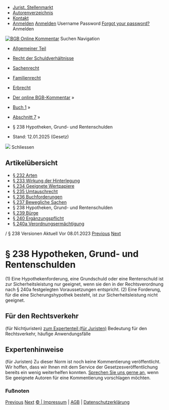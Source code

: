   * [Jurist. Stellenmarkt](https://bgb.kommentar.de/Buch-1/Abschnitt-7/</job-board> "Jurist. Stellenmarkt")
  * [Autorenverzeichnis](https://bgb.kommentar.de/Buch-1/Abschnitt-7/</Autorenverzeichnis> "Autorenverzeichnis")
  * [Kontakt](https://bgb.kommentar.de/Buch-1/Abschnitt-7/</Kontakt>)
  * [Anmelden](https://bgb.kommentar.de/Buch-1/Abschnitt-7/<#login> "show login form") [Anmelden](https://bgb.kommentar.de/Buch-1/Abschnitt-7/<#> "hide login form") Username Password
[Forgot your password?](https://bgb.kommentar.de/Buch-1/Abschnitt-7/</user/forgotpassword>) Anmelden 


[![BGB Online Kommentar](https://bgb.kommentar.de/extension/bgb/design/bgb/images/logo.png)](https://bgb.kommentar.de/Buch-1/Abschnitt-7/</> "BGB Online Kommentar")
Suchen
Navigation
  * [Allgemeiner Teil](https://bgb.kommentar.de/Buch-1/Abschnitt-7/</Buch-1>)
  * [Recht der Schuldverhältnisse](https://bgb.kommentar.de/Buch-1/Abschnitt-7/</Buch-2>)
  * [Sachenrecht](https://bgb.kommentar.de/Buch-1/Abschnitt-7/</Buch-3>)
  * [Familienrecht](https://bgb.kommentar.de/Buch-1/Abschnitt-7/</Buch-4>)
  * [Erbrecht](https://bgb.kommentar.de/Buch-1/Abschnitt-7/</Buch-5>)


  * [Der online BGB-Kommentar](https://bgb.kommentar.de/Buch-1/Abschnitt-7/</>) »
  * [Buch 1](https://bgb.kommentar.de/Buch-1/Abschnitt-7/</Buch-1>) »
  * [Abschnitt 7](https://bgb.kommentar.de/Buch-1/Abschnitt-7/</Buch-1/Abschnitt-7>) »
  * § 238 Hypotheken, Grund- und Rentenschulden 
  * Stand: 12.01.2025 (Gesetz) 


![](https://vg01.met.vgwort.de/na/1c9909529ead4f509072c06d9081a7d5)
Schliessen 
## Artikelübersicht
  * [ § 232 Arten ](https://bgb.kommentar.de/Buch-1/Abschnitt-7/</Buch-1/Abschnitt-7/Arten>)
  * [ § 233 Wirkung der Hinterlegung ](https://bgb.kommentar.de/Buch-1/Abschnitt-7/</Buch-1/Abschnitt-7/Wirkung-der-Hinterlegung>)
  * [ § 234 Geeignete Wertpapiere ](https://bgb.kommentar.de/Buch-1/Abschnitt-7/</Buch-1/Abschnitt-7/Geeignete-Wertpapiere>)
  * [ § 235 Umtauschrecht ](https://bgb.kommentar.de/Buch-1/Abschnitt-7/</Buch-1/Abschnitt-7/Umtauschrecht>)
  * [ § 236 Buchforderungen ](https://bgb.kommentar.de/Buch-1/Abschnitt-7/</Buch-1/Abschnitt-7/Buchforderungen>)
  * [ § 237 Bewegliche Sachen ](https://bgb.kommentar.de/Buch-1/Abschnitt-7/</Buch-1/Abschnitt-7/Bewegliche-Sachen>)
  * § 238 Hypotheken, Grund- und Rentenschulden 
  * [ § 239 Bürge ](https://bgb.kommentar.de/Buch-1/Abschnitt-7/</Buch-1/Abschnitt-7/Buerge>)
  * [ § 240 Ergänzungspflicht ](https://bgb.kommentar.de/Buch-1/Abschnitt-7/</Buch-1/Abschnitt-7/Ergaenzungspflicht>)
  * [ § 240a Verordnungsermächtigung ](https://bgb.kommentar.de/Buch-1/Abschnitt-7/</Buch-1/Abschnitt-7/Verordnungsermaechtigung>)


/ § 238 
Versionen  Aktuell Vor 08.01.2023
[Previous](https://bgb.kommentar.de/Buch-1/Abschnitt-7/</Buch-1/Abschnitt-7/Bewegliche-Sachen> "§ 237 Bewegliche Sachen") [Next](https://bgb.kommentar.de/Buch-1/Abschnitt-7/</Buch-1/Abschnitt-7/Buerge> "§ 239 Bürge")
# § 238 Hypotheken, Grund- und Rentenschulden
(1) Eine Hypothekenforderung, eine Grundschuld oder eine Rentenschuld ist zur Sicherheitsleistung nur geeignet, wenn sie den in der Rechtsverordnung nach § 240a festgelegten Voraussetzungen entspricht.
(2) Eine Forderung, für die eine Sicherungshypothek besteht, ist zur Sicherheitsleistung nicht geeignet.
## Für den Rechtsverkehr 
(für Nichtjuristen)
[zum Expertenteil (für Juristen)](https://bgb.kommentar.de/Buch-1/Abschnitt-7/<#expertenhinweise>)
Bedeutung für den Rechtsverkehr, häufige Anwendungsfälle
## Expertenhinweise
(für Juristen)
Zu dieser Norm ist noch keine Kommentierung veröffentlicht. Wir hoffen, dass wir Ihnen mit dem Service der Gesetzesveröffentlichung bereits ein wenig weiterhelfen konnten. [Sprechen Sie uns gerne an](https://bgb.kommentar.de/Buch-1/Abschnitt-7/</Kontakt>), wenn Sie geeignete Autoren für eine Kommentierung vorschlagen möchten. 
### Fußnoten
[Previous](https://bgb.kommentar.de/Buch-1/Abschnitt-7/</Buch-1/Abschnitt-7/Bewegliche-Sachen> "§ 237 Bewegliche Sachen") [Next](https://bgb.kommentar.de/Buch-1/Abschnitt-7/</Buch-1/Abschnitt-7/Buerge> "§ 239 Bürge")
[© | Impressum](https://bgb.kommentar.de/Buch-1/Abschnitt-7/</Kontakt>) | [AGB](https://bgb.kommentar.de/Buch-1/Abschnitt-7/</AGB>) | [Datenschutzerklärung](https://bgb.kommentar.de/Buch-1/Abschnitt-7/</Datenschutzerklaerung-fuer-Leser>)
